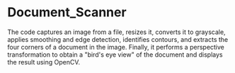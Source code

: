 # Document_Scanner
The code captures an image from a file, resizes it, converts it to grayscale, applies smoothing and edge detection, identifies contours, and extracts the four corners of a document in the image. Finally, it performs a perspective transformation to obtain a "bird's eye view" of the document and displays the result using OpenCV.
